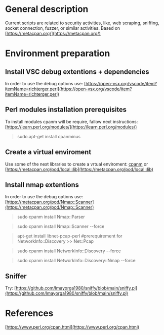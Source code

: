 # General description
Current scripts are related to security activities, like, web scraping, sniffing, socket connection, fuzzer, or similar activities.
Based on [https://metacpan.org/](https://metacpan.org/)

# Environment preparation

## Install VSC debug extentions + dependencies
In order to use the debug options use:
[https://open-vsx.org/vscode/item?itemName=richterger.perl](https://open-vsx.org/vscode/item?itemName=richterger.perl)


## Perl modules installation prerequisites
To install modules cpanm will be require, fallow next instructions:
[https://learn.perl.org/modules/](https://learn.perl.org/modules/)

> sudo apt-get install cpanminus


## Create a virtual enviroment

Use some of the next libraries to create a vrtual enviroment:
[cpanm](https://metacpan.org/pod/App::Virtualenv)
or
[https://metacpan.org/pod/local::lib](https://metacpan.org/pod/local::lib)


## Install nmap extentions
In order to use the debug options use:
[https://metacpan.org/pod/Nmap::Scanner](https://metacpan.org/pod/Nmap::Scanner)

> sudo cpanm install Nmap::Parser

> sudo cpanm install Nmap::Scanner --force

> apt-get install libnet-pcap-perl   #prerequirement for NetworkInfo::Discovery >> Net::Pcap

> sudo cpanm install NetworkInfo::Discovery --force

> sudo cpanm install NetworkInfo::Discovery::Nmap --force

## Sniffer

Try: [https://github.com/lmayorga1980/sniffy/blob/main/sniffy.pl](https://github.com/lmayorga1980/sniffy/blob/main/sniffy.pl)
  

# References

[https://www.perl.org/cpan.html](https://www.perl.org/cpan.html)

